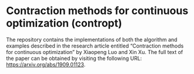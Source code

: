 # Contraction methods for continuous optimization (contropt)
The repository contains the implementations of both the algorithm and examples described in the research article entitled “Contraction methods for continuous optimization” by Xiaopeng Luo and Xin Xu. The full text of the paper can be obtained by visiting the following URL: https://arxiv.org/abs/1909.01123.

